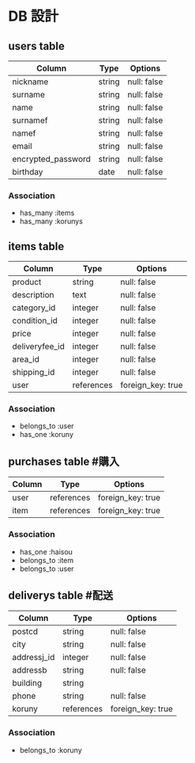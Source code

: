 # DB 設計


## users table
| Column             | Type                | Options                 |
|--------------------|---------------------|-------------------------|
| nickname           | string              | null: false             | #ニックネーム
| surname            | string              | null: false             | #姓名
| name               | string              | null: false             | #名前
| surnamef           | string              | null: false             | #姓名（フリガナ）
| namef              | string              | null: false             | #名前（フリガナ）
| email              | string              | null: false             |
| encrypted_password | string              | null: false             |      
| birthday           | date                | null: false             | #生年月日

### Association
* has_many :items 
* has_many :korunys


## items table
| Column                              | Type       | Options           |
|-------------------------------------|------------|-------------------|
| product                             | string     | null: false       | #商品名
| description                         | text       | null: false       | #商品の説明
| category_id                         | integer    | null: false       | #カテゴリー
| condition_id                        | integer    | null: false       | #商品の状態
| price                               | integer    | null: false       | #販売価格（active_hash不使用）
| deliveryfee_id                      | integer    | null: false       | #配送料の負担
| area_id                             | integer    | null: false       | #発送元の地域
| shipping_id                         | integer    | null: false       | #発送までの日数
| user                                | references | foreign_key: true |#外部キー

### Association
- belongs_to :user
- has_one :koruny


## purchases table #購入
| Column      | Type       | Options           |
|-------------|------------|-------------------|
| user        | references | foreign_key: true |
| item        | references | foreign_key: true |

### Association
- has_one :haisou
- belongs_to :item
- belongs_to :user


## deliverys table #配送 
| Column      | Type       | Options           |
|-------------|------------|-------------------|
| postcd      | string     | null: false       | #郵便番号
| city        | string     | null: false       | #市区町村
| addressj_id | integer    | null: false       | #都道府県
| addressb    | string     | null: false       | #番地
| building    | string     |                   | #建物名
| phone       | string     | null: false       | #電話番号
| koruny      | references | foreign_key: true |


### Association
- belongs_to :koruny

